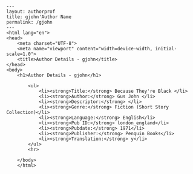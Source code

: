 
    ---
    layout: authorprof
    title: gjohn'Author Name 
    permalink: /gjohn
    ---
    <html lang="en">
    <head>
        <meta charset="UTF-8">
        <meta name="viewport" content="width=device-width, initial-scale=1.0">
        <title>Author Details - gjohn</title>
    </head>
    <body>
        <h1>Author Details - gjohn</h1>
        
            <ul>
                <li><strong>Title:</strong> Because They're Black </li>
                <li><strong>Author:</strong> Gus John </li>
                <li><strong>Descriptor:</strong> </li>
                <li><strong>Genre:</strong> Fiction (Short Story Collection)</li>
                <li><strong>Language:</strong> English</li>
                <li><strong>Pub ID:</strong> london_england</li>
                <li><strong>Pubdate:</strong> 1971</li>
                <li><strong>Publisher:</strong> Penquin Books</li>
                <li><strong>Translation:</strong> y</li>
            </ul>
            <hr>
            
        </body>
        </html>
        